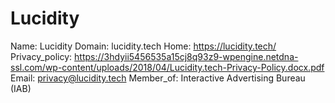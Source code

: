 
# Lucidity

Name: Lucidity
Domain: lucidity.tech
Home: https://lucidity.tech/
Privacy_policy: https://3hdyii5456535a15cj8q93z9-wpengine.netdna-ssl.com/wp-content/uploads/2018/04/Lucidity.tech-Privacy-Policy.docx.pdf
Email: privacy@lucidity.tech
Member_of: Interactive Advertising Bureau (IAB)
